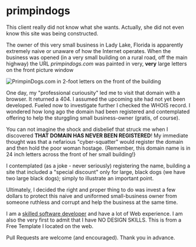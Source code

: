 primpindogs
===========

This client really did not know what she wants.  Actually, she did not even know this site was being constructed.

The owner of this very small business in Lady Lake, Florida is apparently extremely naive or unaware of how the Internet operates.  When the business was opened (in a very small building on a rural road, off the main highway) the URL _primpindogs.com_ was painted in very, __very__ large letters on the front picture window

![PrimpinDogs.com in 2-foot letters on the front of the building]()

One day, my "professional curiousity" led me to visit that domain with a browser.  It returned a 404.  I assumed the upcoming site had not yet been developed.  Fueled now to investigate further I checked the WHOIS record.  I wondered how long ago the domain had been registered and contemplated offering to help the sturggling small business-owner (gratis, of course).

You can not imagine the shock and disbelief that struck me when I discovered __THAT DOMAIN HAS NEVER BEEN REGISTERED__!  My immediate thought was that a nefarious "cyber-squatter" would register the domain and then hold the poor woman hostage.  {Remember, this domain name is in 24 inch letters across the front of her small building!}

I contemplated (as a joke - never seriously) registering the name, building a site that included a "special discount" only for large, black dogs (we have two large black dogs); simply to illustrate an important point.

Ultimately, I decided the right and proper thing to do was invest a few dollars to protect this naive and uniformed small-business owner from someone ruthless and corrupt and help the business at the same time.

I am a [skilled software developer](https://github.com/ParkinT/HireMe) and have a lot of Web experience.  I am also the very first to admit that I have NO DESIGN SKILLS.  This is from a Free Template I located on the web.

Pull Requests are welcome (and encouraged).  Thank you in advance.
